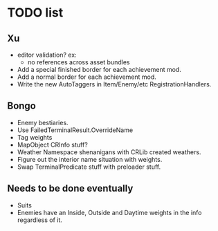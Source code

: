 # TODO list

## Xu
- editor validation? ex:
  - no references across asset bundles
- Add a special finished border for each achievement mod.
- Add a normal border for each achievement mod.
- Write the new AutoTaggers in Item/Enemy/etc RegistrationHandlers.

## Bongo
- Enemy bestiaries.
- Use FailedTerminalResult.OverrideName
- Tag weights
- MapObject CRInfo stuff?
- Weather Namespace shenanigans with CRLib created weathers.
- Figure out the interior name situation with weights.
- Swap TerminalPredicate stuff with preloader stuff.

## Needs to be done eventually
- Suits
- Enemies have an Inside, Outside and Daytime weights in the info regardless of it.